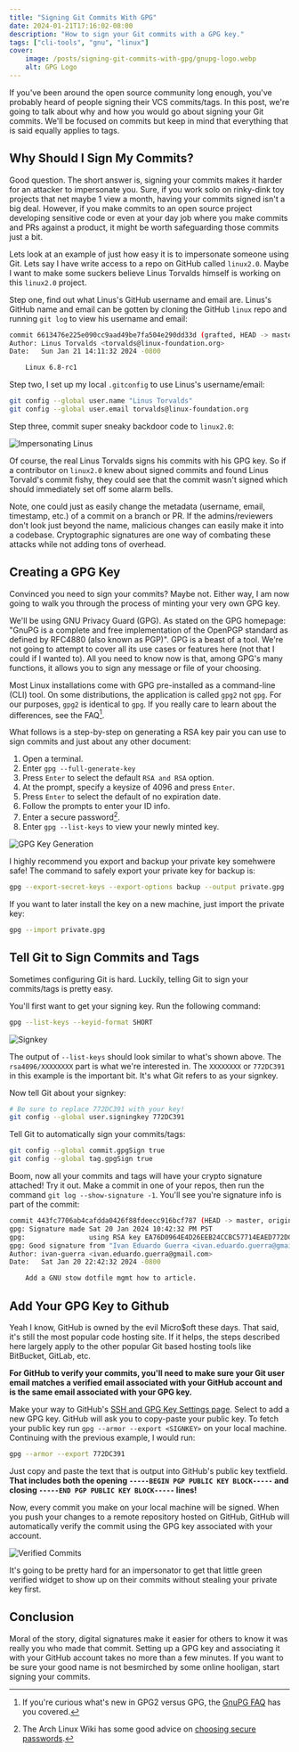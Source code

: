 ```yaml
---
title: "Signing Git Commits With GPG"
date: 2024-01-21T17:16:02-08:00
description: "How to sign your Git commits with a GPG key."
tags: ["cli-tools", "gnu", "linux"]
cover:
    image: /posts/signing-git-commits-with-gpg/gnupg-logo.webp
    alt: GPG Logo
---
```


If you've been around the open source community long enough, you've probably
heard of people signing their VCS commits/tags. In this post, we're going to
talk about why and how you would go about signing your Git commits. We'll be
focused on commits but keep in mind that everything that is said equally applies
to tags.

## Why Should I Sign My Commits?

Good question. The short answer is, signing your commits makes it harder for an
attacker to impersonate you. Sure, if you work solo on rinky-dink toy projects
that net maybe 1 view a month, having your commits signed isn't a big deal.
However, if you make commits to an open source project developing sensitive code
or even at your day job where you make commits and PRs against a product, it
might be worth safeguarding those commits just a bit.

Lets look at an example of just how easy it is to impersonate someone using Git.
Lets say I have write access to a repo on GitHub called `linux2.0`. Maybe I want
to make some suckers believe Linus Torvalds himself is working on this
`linux2.0` project. 

Step one, find out what Linus's GitHub username and email are. Linus's GitHub
name and email can be gotten by cloning the GitHub `linux` repo and running `git
log` to view his username and email:

```bash
commit 6613476e225e090cc9aad49be7fa504e290dd33d (grafted, HEAD -> master, tag: v6.8-rc1, origin/master, origin/HEAD)
Author: Linus Torvalds <torvalds@linux-foundation.org>
Date:   Sun Jan 21 14:11:32 2024 -0800

    Linux 6.8-rc1
```

Step two, I set up my local `.gitconfig` to use Linus's username/email:

```bash
git config --global user.name "Linus Torvalds"
git config --global user.email torvalds@linux-foundation.org
```

Step three, commit super sneaky backdoor code to `linux2.0`:

![Impersonating Linus](/posts/signing-git-commits-with-gpg/impersonation.png#center)

Of course, the real Linus Torvalds signs his commits with his GPG key. So
if a contributor on `linux2.0` knew about signed commits and found Linus
Torvald's commit fishy, they could see that the commit wasn't signed which
should immediately set off some alarm bells.

Note, one could just as easily change the metadata (username, email, timestamp,
etc.) of a commit on a branch or PR. If the admins/reviewers don't look just
beyond the name, malicious changes can easily make it into a codebase.
Cryptographic signatures are one way of combating these attacks while not adding
tons of overhead.

## Creating a GPG Key

Convinced you need to sign your commits? Maybe not. Either way, I am now going to
walk you through the process of minting your very own GPG key.

We'll be using GNU Privacy Guard (GPG). As stated on the GPG homepage: "GnuPG is
a complete and free implementation of the OpenPGP standard as defined by RFC4880
(also known as PGP)". GPG is a beast of a tool. We're not going to attempt to
cover all its use cases or features here (not that I could if I wanted to). All
you need to know now is that, among GPG's many functions, it allows you to sign
any message or file of your choosing.

Most Linux installations come with GPG pre-installed as a command-line (CLI)
tool. On some distributions, the application is called `gpg2` not `gpg`. For our
purposes, `gpg2` is identical to `gpg`. If you really care to learn about the
differences, see the FAQ[^1].

What follows is a step-by-step on generating a RSA key pair you can use to sign
commits and just about any other document:

1. Open a terminal.
2. Enter `gpg --full-generate-key`
3. Press `Enter` to select the default `RSA and RSA` option.
4. At the prompt, specify a keysize of 4096 and press `Enter`.
5. Press `Enter` to select the default of no expiration date.
6. Follow the prompts to enter your ID info.
7. Enter a secure password[^2].
8. Enter `gpg --list-keys` to view your newly minted key.

![GPG Key Generation](/posts/signing-git-commits-with-gpg/keygen.png#center)

I highly recommend you export and backup your private key somehwere safe! The
command to safely export your private key for backup is:

```bash
gpg --export-secret-keys --export-options backup --output private.gpg
```

If you want to later install the key on a new machine, just import the private
key:

```bash
gpg --import private.gpg
```

## Tell Git to Sign Commits and Tags

Sometimes configuring Git is hard. Luckily, telling Git to sign your
commits/tags is pretty easy.

You'll first want to get your signing key. Run the following command:

```bash
gpg --list-keys --keyid-format SHORT
```

![Signkey](/posts/signing-git-commits-with-gpg/signkey.png#center)

The output of `--list-keys` should look similar to what's shown above. The
`rsa4096/XXXXXXXX` part is what we're interested in. The `XXXXXXXX` or
`772DC391` in this example is the important bit. It's what Git refers to as your
signkey.

Now tell Git about your signkey:

```bash
# Be sure to replace 772DC391 with your key!
git config --global user.signingkey 772DC391
```

Tell Git to automatically sign your commits/tags:

```bash
git config --global commit.gpgSign true
git config --global tag.gpgSign true
```

Boom, now all your commits and tags will have your crypto signature attached!
Try it out. Make a commit in one of your repos, then run the command `git log
--show-signature -1`. You'll see you're signature info is part of the commit:

```bash
commit 443fc7706ab4cafdda0426f88fdeecc916bcf787 (HEAD -> master, origin/master)
gpg: Signature made Sat 20 Jan 2024 10:42:32 PM PST
gpg:                using RSA key EA76D0964E4D26EEB24CCBC57714EAED772DC391
gpg: Good signature from "Ivan Eduardo Guerra <ivan.eduardo.guerra@gmail.com>" [ultimate]
Author: ivan-guerra <ivan.eduardo.guerra@gmail.com>
Date:   Sat Jan 20 22:42:32 2024 -0800

    Add a GNU stow dotfile mgmt how to article.
```

## Add Your GPG Key to Github

Yeah I know, GitHub is owned by the evil Micro$oft these days. That said, it's
still the most popular code hosting site. If it helps, the steps described here
largely apply to the other popular Git based hosting tools like BitBucket,
GitLab, etc.

**For GitHub to verify your commits, you'll need to make sure your Git user
email matches a verified email associated with your GitHub account and is the
same email associated with your GPG key.** 

Make your way to GitHub's [SSH and GPG Key Settings page][3]. Select to add a
new GPG key. GitHub will ask you to copy-paste your public key. To fetch your
public key run `gpg --armor --export <SIGNKEY>` on your local machine.
Continuing with the previous example, I would run:

```bash
gpg --armor --export 772DC391
```

Just copy and paste the text that is output into GitHub's public key textfield.
**That includes both the opening `-----BEGIN PGP PUBLIC KEY BLOCK-----` and
closing `-----END PGP PUBLIC KEY BLOCK-----` lines!**

Now, every commit you make on your local machine will be signed. When you push
your changes to a remote repository hosted on GitHub, GitHub will automatically
verify the commit using the GPG key associated with your account.

![Verified Commits](/posts/signing-git-commits-with-gpg/verified.png#center)

It's going to be pretty hard for an impersonator to get that little green
verified widget to show up on their commits without stealing your private key
first.

## Conclusion

Moral of the story, digital signatures make it easier for others to know it was
really you who made that commit. Setting up a GPG key and associating it with
your GitHub account takes no more than a few minutes. If you want to be sure
your good name is not besmirched by some online hooligan, start signing your
commits.

[1]: https://www.gnupg.org/faq/whats-new-in-2.1.html
[2]: https://wiki.archlinux.org/title/security#Choosing_secure_passwords
[3]: https://github.com/settings/keys

[^1]: If you're curious what's new in GPG2 versus GPG, the [GnuPG FAQ][1] has
    you covered.
[^2]: The Arch Linux Wiki has some good advice on [choosing secure
    passwords][2].
